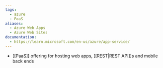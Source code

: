```yaml
---
tags:
  - azure
  - PaaS
aliases:
  - Azure Web Apps
  - Azure Web Sites
documentation:
  - https://learn.microsoft.com/en-us/azure/app-service/
---
```

- [[PaaS]] offering for hosting web apps, [[REST|REST API]]s and mobile back ends